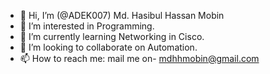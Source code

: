 - 👋 Hi, I’m (@ADEK007) Md. Hasibul Hassan Mobin 
- 👀 I’m interested in Programming.
- 🌱 I’m currently learning Networking in Cisco.
- 💞️ I’m looking to collaborate on Automation.
- 📫 How to reach me: mail me on- mdhhmobin@gmail.com 

<!---
ADEK007/ADEK007 is a ✨ special ✨ repository because its `README.md` (this file) appears on your GitHub profile.
You can click the Preview link to take a look at your changes.
--->
